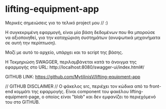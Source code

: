 # lifting-equipment-app
Μερικές σημειώσεις για το τελικό project μου // :)

Η συγκεκριμένη εφαρμογή, είναι μία βάση δεδομένων που θα μπορούσε να αξιοποιηθεί, για την καταχώριση συστημάτων (ανυψωτικά μηχανήματα σε αυτή την περίπτωση).

Μαζί με αυτό το αρχείο, υπάρχει και το script της βάσης.

Η Τεκμηριώση SWAGGER, περιλαμβάνεται κατά το άνοιγμα της εφαρμογής στο URL: http://localhost:8080/swagger-ui/index.html#/

GITHUB LINK: https://github.com/MytilinisV/lifting-equipment-app

// GITHUB DISCLAIMER //
Ο φάκελος src, περιέχει τον κώδικα από το front-end κομμάτι της εφαρμογής. Είναι component του φακέλου lifting-equipment-page, ο οποίος είναι "blob" και δεν εμφανίζει το περιεχόμενό του στο GITHUB. 